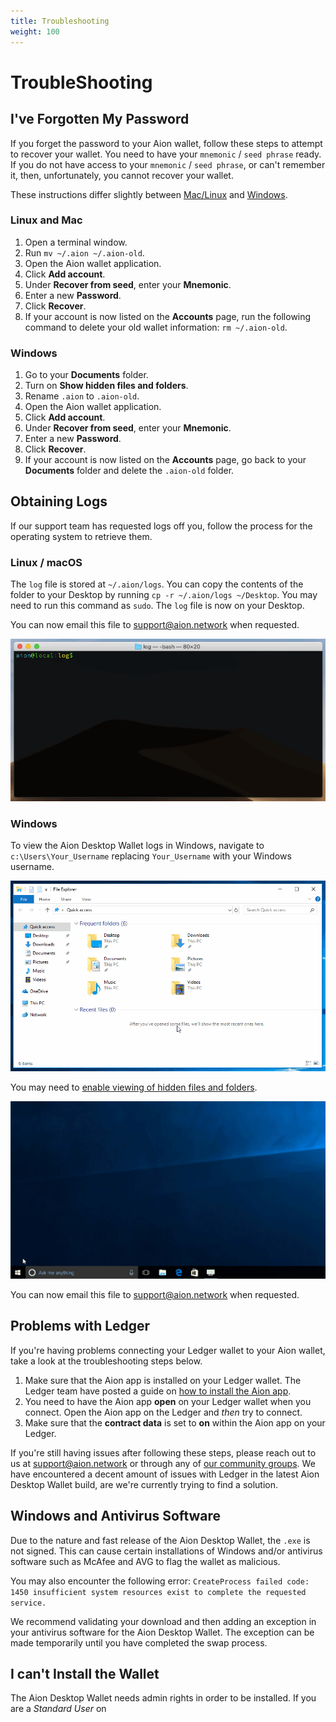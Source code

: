 ```yaml
---
title: Troubleshooting
weight: 100
---
```


# TroubleShooting

## I've Forgotten My Password

If you forget the password to your Aion wallet, follow these steps to attempt to recover your wallet. You need to have your `mnemonic` / `seed phrase` ready. If you do not have access to your `mnemonic` / `seed phrase`, or can't remember it, then, unfortunately, you cannot recover your wallet.

These instructions differ slightly between [Mac/Linux](#section-linux-and-mac) and [Windows](#section-windows).

### Linux and Mac

1. Open a terminal window.
2. Run `mv ~/.aion ~/.aion-old`.
3. Open the Aion wallet application.
4. Click **Add account**.
5. Under **Recover from seed**, enter your **Mnemonic**.
6. Enter a new **Password**.
7. Click **Recover**.
8. If your account is now listed on the **Accounts** page, run the following command to delete your old wallet information: `rm ~/.aion-old`.

### Windows

1. Go to your **Documents** folder.
2. Turn on **Show hidden files and folders**.
3. Rename `.aion` to `.aion-old`.
4. Open the Aion wallet application.
5. Click **Add account**.
6. Under **Recover from seed**, enter your **Mnemonic**.
7. Enter a new **Password**.
8. Click **Recover**.
9. If your account is now listed on the **Accounts** page, go back to your **Documents** folder and delete the `.aion-old` folder.

## Obtaining Logs

If our support team has requested logs off you, follow the process for the operating system to retrieve them.

### Linux / macOS

The `log` file is stored at `~/.aion/logs`. You can copy the contents of the folder to your Desktop by running `cp -r ~/.aion/logs ~/Desktop`. You may need to run this command as `sudo`. The `log` file is now on your Desktop.

You can now email this file to [support@aion.network](mailto:support@aion.network) when requested.

![Running the copy command and then viewing the contents of a file in a terminal.](/tokens/aion-desktop-wallet/images/terminal.gif)

### Windows

To view the Aion Desktop Wallet logs in Windows, navigate to `c:\Users\Your_Username` replacing `Your_Username` with your Windows username.

![Finding the Log file in Windows 10](/tokens/aion-desktop-wallet/images/windows-go-to-logs.gif)

You may need to [enable viewing of hidden files and folders](//support.microsoft.com/en-ca/help/4028316/windows-view-hidden-files-and-folders-in-windows-10).

![(Viewing hidden files and folders in Windows 10. [Copyright Microsoft](https://support.microsoft.com/en-ca/help/4028316/windows-view-hidden-files-and-folders-in-windows-10)](/tokens/aion-desktop-wallet/images/hidden_files_and_folders.gif)

You can now email this file to [support@aion.network](mailto:support@aion.network) when requested.

## Problems with Ledger

If you're having problems connecting your Ledger wallet to your Aion wallet, take a look at the troubleshooting steps below.

1. Make sure that the Aion app is installed on your Ledger wallet. The Ledger team have posted a guide on [how to install the Aion app](https://support.ledgerwallet.com/hc/en-us/articles/360008599834-Aion-AION-).
2. You need to have the Aion app **open** on your Ledger wallet when you connect. Open the Aion app on the Ledger and _then_ try to connect.
3. Make sure that the **contract data** is set to **on** within the Aion app on your Ledger.

If you're still having issues after following these steps, please reach out to us at [support@aion.network](mailto:support@aion.network) or through any of [our community groups](http://aion.network/community/). We have encountered a decent amount of issues with Ledger in the latest Aion Desktop Wallet build, are we're currently trying to find a solution.

## Windows and Antivirus Software

Due to the nature and fast release of the Aion Desktop Wallet, the `.exe` is not signed. This can cause certain installations of Windows and/or antivirus software such as McAfee and AVG to flag the wallet as malicious.

You may also encounter the following error: `CreateProcess failed code: 1450 insufficient system resources exist to complete the requested service.`

We recommend validating your download and then adding an exception in your antivirus software for the Aion Desktop Wallet. The exception can be made temporarily until you have completed the swap process.

## I can't Install the Wallet

The Aion Desktop Wallet needs admin rights in order to be installed. If you are a _Standard User_ on
